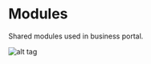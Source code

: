 # Modules

Shared modules used in business portal.

![alt tag](https://cbs.wappsystem.com/dev/github/vmiis/SaaS/images/structure.png)
